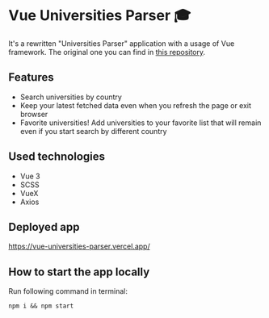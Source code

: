 # Vue Universities Parser 🎓

It's a rewritten "Universities Parser" application with a usage of Vue framework. The original one you can find in [this repository](https://github.com/danil0110/galanix-test-tasks/tree/master/task-3).

## Features

- Search universities by country
- Keep your latest fetched data even when you refresh the page or exit browser
- Favorite universities! Add universities to your favorite list that will remain even if you start search by different country

## Used technologies

- Vue 3
- SCSS
- VueX
- Axios

## Deployed app

https://vue-universities-parser.vercel.app/

## How to start the app locally

Run following command in terminal:

```
npm i && npm start
```